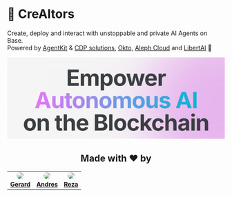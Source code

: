 # 🧠 CreAItors

Create, deploy and interact with unstoppable and private AI Agents on Base.\
Powered
by [AgentKit](https://github.com/coinbase/agentkit) & [CDP solutions](https://www.coinbase.com/developer-platform), [Okto](https://okto.tech),
[Aleph Cloud](https://aleph.im) and [LibertAI](https://libertai.io) 🚀

![banner.png](.github/assets/banner.png)

<div align="center">
  <h2>Made with ❤️ by</h2>
</div>

<table align="center">
  <tr>
    <td align="center">
      <a href="https://github.com/gmolki">
        <img src="https://github.com/gmolki.png" width="100" style="border-radius: 50%;">
      </a>
      <br>
      <a href="https://github.com/gmolki"><strong>Gerard</strong></a>
    </td>
    <td align="center">
      <a href="https://github.com/nesitor">
        <img src="https://github.com/nesitor.png" width="100" style="border-radius: 50%;">
      </a>
      <br>
      <a href="https://github.com/nesitor"><strong>Andres</strong></a>
    </td>
    <td align="center">
      <a href="https://github.com/RezaRahemtola">
        <img src="https://github.com/RezaRahemtola.png" width="100" style="border-radius: 50%;">
      </a>
      <br>
      <a href="https://github.com/RezaRahemtola"><strong>Reza</strong></a>
    </td>
  </tr>
</table>
